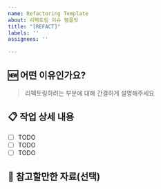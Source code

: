 ```yaml
---
name: Refactoring Template
about: 리펙토링 이슈 템플릿
title: "[REFACT]"
labels: ''
assignees: ''

---
```


## 🆕 어떤 이유인가요?

> 리펙토링하려는 부분에 대해 간결하게 설명해주세요

## 📋 작업 상세 내용

- [ ] TODO
- [ ] TODO
- [ ] TODO

## 📃 참고할만한 자료(선택)

